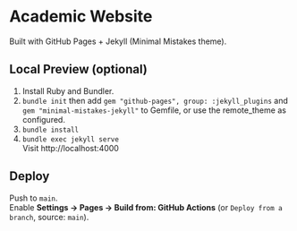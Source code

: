 # Academic Website

Built with GitHub Pages + Jekyll (Minimal Mistakes theme).

## Local Preview (optional)
1. Install Ruby and Bundler.
2. `bundle init` then add `gem "github-pages", group: :jekyll_plugins` and `gem "minimal-mistakes-jekyll"` to Gemfile, or use the remote_theme as configured.
3. `bundle install`
4. `bundle exec jekyll serve`  
   Visit http://localhost:4000

## Deploy
Push to `main`.  
Enable **Settings → Pages → Build from: GitHub Actions** (or `Deploy from a branch`, source: `main`).
